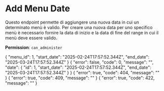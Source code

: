 # Add Menu Date

Questo endpoint permette di aggiungere una nuova data in cui un determinato menù è valido. Per creare una nuova data per
uno specifico menù è necessario fornire la data di inizio e la data di fine del range in cui il menù deve essere valido.

**Permission**: `can_administer`

<api-endpoint openapi-path="./../openapi.yaml" endpoint="/menus/{menu_id}/date" method="post">
    <request>
        <sample lang="JSON" title="Payload">
            {
                "menu_id": 1,
                "start_date": "2025-02-24T17:57:52.344Z",
                "end_date": "2025-03-24T17:57:52.344Z"
            }
        </sample>
    </request>
    <response type="200">
        <sample lang="JSON">
            {
                "error": false,
                "code": 0,
                "message": "",
                "date": {
                    "id": 1,
                    "start_date": "2025-02-24T17:57:52.344Z",
                    "end_date": "2025-03-24T17:57:52.344Z"
                }
            }
        </sample>
    </response>
    <response type="404">
        <sample lang="JSON">
            {
                "error": true,
                "code": 404,
                "message": ""
            }
        </sample>
    </response>
    <response type="409">
        <sample lang="JSON">
            {
                "error": true,
                "code": 409,
                "message": ""
            }
        </sample>
    </response>
    <response type="422">
        <sample lang="JSON">
            {
                "error": true,
                "code": 422,
                "message": ""
            }
        </sample>
    </response>
</api-endpoint>